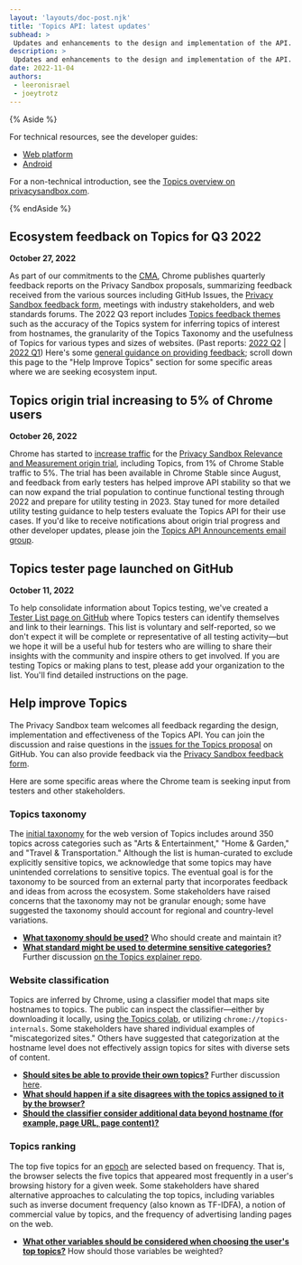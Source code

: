 ```yaml
---
layout: 'layouts/doc-post.njk'
title: 'Topics API: latest updates'
subhead: >
 Updates and enhancements to the design and implementation of the API.
description: >
 Updates and enhancements to the design and implementation of the API.
date: 2022-11-04
authors:
 - leeronisrael
 - joeytrotz
---
```


{% Aside %}

For technical resources, see the developer guides:

* [Web platform](/docs/privacy-sandbox/topics/)
* [Android](https://developer.android.com/design-for-safety/privacy-sandbox/guides/topics)

For a non-technical introduction, see the [Topics overview on privacysandbox.com](https://privacysandbox.com/intl/en_us/proposals/topics/).

{% endAside %}

## Ecosystem feedback on Topics for Q3 2022

**October 27, 2022**

As part of our commitments to the [CMA](https://www.gov.uk/government/organisations/competition-and-markets-authority),
Chrome publishes quarterly feedback reports on the Privacy Sandbox proposals, summarizing feedback
received from the various sources including GitHub Issues, the
[Privacy Sandbox feedback form](https://docs.google.com/forms/d/e/1FAIpQLSePSeywmcwuxLFsttajiv7NOhND1WoYtKgNJYxw_AGR8LR1Dg/viewform), meetings with industry stakeholders, and web standards forums. The 2022 Q3 report includes
[Topics feedback themes](/docs/privacy-sandbox/feedback/report-2022-q3/#topics)
such as the accuracy of the Topics system for inferring topics of interest from hostnames, the
granularity of the Topics Taxonomy and the usefulness of Topics for various types and sizes of
websites. (Past reports: [2022 Q2](/docs/privacy-sandbox/feedback/report-2022-q2/#topics) |
[2022 Q1](/docs/privacy-sandbox/feedback/report-2022-q1/#show-relevant-content-and-ads))
 Here's some
[general guidance on providing feedback](/docs/privacy-sandbox/feedback/);
scroll down this page to the "Help Improve Topics" section for some specific areas where we are
seeking ecosystem input.

## Topics origin trial increasing to 5% of Chrome users

**October 26, 2022**

Chrome has started to [increase traffic](/blog/privacy-sandbox-origin-trial-increase/)
for the [Privacy Sandbox Relevance and Measurement origin trial](/origintrials/#/view_trial/771241436187197441), including Topics, from 1% of Chrome Stable traffic to 5%. The trial has been
available in Chrome Stable since August, and feedback from early testers has helped improve API
stability so that we can now expand the trial population to continue functional testing through 2022
and prepare for utility testing in 2023. Stay tuned for more detailed utility testing guidance to
help testers evaluate the Topics API for their use cases. If you'd like to receive notifications
about origin trial progress and other developer updates, please join the
[Topics API Announcements email group](https://groups.google.com/u/1/a/chromium.org/g/topics-api-announce).


## Topics tester page launched on GitHub

**October 11, 2022**

To help consolidate information about Topics testing, we've created a [Tester List page on GitHub](https://github.com/patcg-individual-drafts/topics/blob/main/topics-tester-list.md)
where Topics testers can identify themselves and link to their learnings. This list is voluntary
and self-reported, so we don't expect it will be complete or representative of all testing
activity—but we hope it will be a useful hub for testers who are willing to share their insights
with the community and inspire others to get involved. If you are testing Topics or making plans to
test, please add your organization to the list. You'll find detailed instructions on the page.

## Help improve Topics

The Privacy Sandbox team welcomes all feedback regarding the design, implementation and
effectiveness of the Topics API. You can join the discussion and raise questions in the [issues for
the Topics proposal](https://github.com/patcg-individual-drafts/topics/issues) on GitHub. You can
also provide feedback via the
[Privacy Sandbox feedback form](https://docs.google.com/forms/d/e/1FAIpQLSePSeywmcwuxLFsttajiv7NOhND1WoYtKgNJYxw_AGR8LR1Dg/viewform).

 Here are some specific areas where the Chrome team is seeking input from testers and other
stakeholders.

### Topics taxonomy

The [initial taxonomy](https://github.com/patcg-individual-drafts/topics/blob/main/taxonomy_v1.md)
for the web version of Topics includes around 350 topics across categories such as "Arts & Entertainment,"
"Home & Garden," and "Travel & Transportation." Although the list is human-curated to exclude
explicitly sensitive topics, we acknowledge that some topics may have unintended correlations to
sensitive topics. The eventual goal is for the taxonomy to be sourced from an external party that
incorporates feedback and ideas from across the ecosystem. Some stakeholders have raised concerns
that the taxonomy may not be granular enough; some have suggested the taxonomy should account for
regional and country-level variations.

- [**What taxonomy should be used?**](https://github.com/patcg-individual-drafts/topics/issues/3)
Who should create and maintain it?
- [**What standard might be used to determine sensitive categories?**](https://github.com/patcg-individual-drafts/topics/issues/4) Further discussion [on the Topics explainer repo](https://github.com/patcg-individual-drafts/topics/issues/78).

### Website classification

Topics are inferred by Chrome, using a classifier model that maps site hostnames to topics. The
public can inspect the classifier—either by downloading it locally, using
[the Topics colab](https://colab.sandbox.google.com/drive/1hIVoz8bRCTpllYvads51MV7YS3zi3prn?usp=sharing),
or utilizing `chrome://topics-internals`. Some stakeholders have shared individual examples of
"miscategorized sites." Others have suggested that categorization at the hostname level does not
effectively assign topics for sites with diverse sets of content.

- [**Should sites be able to provide their own topics?**](https://github.com/patcg-individual-drafts/topics/issues/1) Further discussion [here](https://github.com/patcg-individual-drafts/topics/issues/50).
- [**What should happen if a site disagrees with the topics assigned to it by the browser?**](https://github.com/patcg-individual-drafts/topics/issues/2)
- [**Should the classifier consider additional data beyond hostname (for example, page URL, page content)?**](https://github.com/patcg-individual-drafts/topics/issues/17)


### Topics ranking

The top five topics for an [epoch](/docs/privacy-sandbox/topics-api/#how-does-the-topics-api-work)
are selected based on frequency. That is, the browser selects the five topics that appeared most
frequently in a user's browsing history for a given week. Some stakeholders have shared alternative
approaches to calculating the top topics, including variables such as inverse document frequency
(also known as TF-IDFA), a notion of commercial value by topics, and the frequency of advertising
landing pages on the web.

- [**What other variables should be considered when choosing the user's top topics?**](https://github.com/patcg-individual-drafts/topics/issues/42) How should those variables be weighted?
